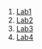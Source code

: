1. [Lab1](https://github.com/Oleh-Synytskyi/Tel/tree/master/Lab1)
2. [Lab2](https://github.com/Oleh-Synytskyi/Tel/tree/master/Lab2)
3. [Lab3](https://github.com/Oleh-Synytskyi/Tel/tree/master/Lab3)
4. [Lab4](https://github.com/Oleh-Synytskyi/Tel/tree/master/Lab4)
